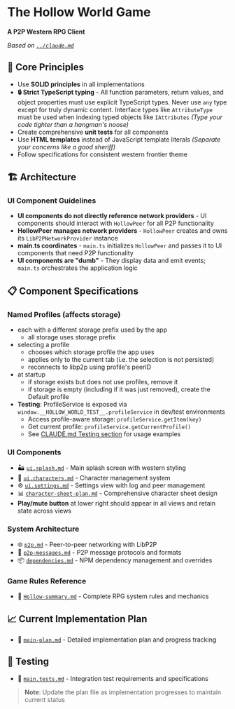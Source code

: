 # The Hollow World Game

**A P2P Western RPG Client**

*Based on [`../claude.md`](../claude.md)*

## 🎯 Core Principles
- Use **SOLID principles** in all implementations
- **🔒 Strict TypeScript typing** - All function parameters, return values, and object properties must use explicit TypeScript types. Never use `any` type except for truly dynamic content. Interface types like `AttributeType` must be used when indexing typed objects like `IAttributes` *(Type your code tighter than a hangman's noose)*
- Create comprehensive **unit tests** for all components
- Use **HTML templates** instead of JavaScript template literals *(Separate your concerns like a good sheriff)*
- Follow specifications for consistent western frontier theme

## 🏗️ Architecture
### UI Component Guidelines
- **UI components do not directly reference network providers** - UI components should interact with `HollowPeer` for all P2P functionality
- **HollowPeer manages network providers** - `HollowPeer` creates and owns its `LibP2PNetworkProvider` instance
- **main.ts coordinates** - `main.ts` initializes `HollowPeer` and passes it to UI components that need P2P functionality
- **UI components are "dumb"** - They display data and emit events; `main.ts` orchestrates the application logic

## 📋 Component Specifications
### Named Profiles (affects storage)
- each with a different storage prefix used by the app
  - all storage uses storage prefix
- selecting a profile
  - chooses which storage profile the app uses
  - applies only to the current tab (i.e. the selection is not persisted)
  - reconnects to libp2p using profile's peerID
- at startup
  - if storage exists but does not use profiles, remove it
  - if storage is empty (including if it was just removed), create the Default profile
- **Testing**: ProfileService is exposed via `window.__HOLLOW_WORLD_TEST__.profileService` in dev/test environments
  - Access profile-aware storage: `profileService.getItem(key)`
  - Get current profile: `profileService.getCurrentProfile()`
  - See [CLAUDE.md Testing section](../CLAUDE.md#test-api-for-singleton-access) for usage examples

### UI Components
- 🏜️ [`ui.splash.md`](ui.splash.md) - Main splash screen with western styling
- 👤 [`ui.characters.md`](ui.characters.md) - Character management system
- ⚙️ [`ui.settings.md`](ui.settings.md) - Settings view with log and peer management
- 📊 [`character-sheet-plan.md`](character-sheet-plan.md) - Comprehensive character sheet design
- **Play/mute button** at lower right should appear in all views and retain state across views

### System Architecture
- 🌐 [`p2p.md`](p2p.md) - Peer-to-peer networking with LibP2P
- 💬 [`p2p-messages.md`](p2p-messages.md) - P2P message protocols and formats
- 📦 [`dependencies.md`](dependencies.md) - NPM dependency management and overrides

### Game Rules Reference
- 📖 [`Hollow-summary.md`](Hollow-summary.md) - Complete RPG system rules and mechanics

## 📈 Current Implementation Plan
- 📝 [`main-plan.md`](main-plan.md) - Detailed implementation plan and progress tracking

## 🧪 Testing
- 🧪 [`main.tests.md`](main.tests.md) - Integration test requirements and specifications

> **Note**: Update the plan file as implementation progresses to maintain current status
